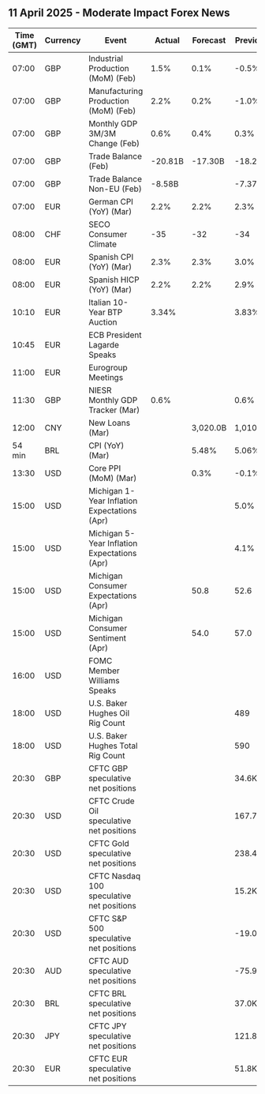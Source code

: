 ## 11 April 2025 - Moderate Impact Forex News

| Time (GMT) | Currency | Event | Actual | Forecast | Previous |
|------|----------|-------|--------|----------|----------|
| 07:00 | GBP | Industrial Production (MoM) (Feb) | 1.5% | 0.1% | -0.5% |
| 07:00 | GBP | Manufacturing Production (MoM) (Feb) | 2.2% | 0.2% | -1.0% |
| 07:00 | GBP | Monthly GDP 3M/3M Change (Feb) | 0.6% | 0.4% | 0.3% |
| 07:00 | GBP | Trade Balance (Feb) | -20.81B | -17.30B | -18.22B |
| 07:00 | GBP | Trade Balance Non-EU (Feb) | -8.58B |  | -7.37B |
| 07:00 | EUR | German CPI (YoY) (Mar) | 2.2% | 2.2% | 2.3% |
| 08:00 | CHF | SECO Consumer Climate | -35 | -32 | -34 |
| 08:00 | EUR | Spanish CPI (YoY) (Mar) | 2.3% | 2.3% | 3.0% |
| 08:00 | EUR | Spanish HICP (YoY) (Mar) | 2.2% | 2.2% | 2.9% |
| 10:10 | EUR | Italian 10-Year BTP Auction | 3.34% |  | 3.83% |
| 10:45 | EUR | ECB President Lagarde Speaks |  |  |  |
| 11:00 | EUR | Eurogroup Meetings |  |  |  |
| 11:30 | GBP | NIESR Monthly GDP Tracker (Mar) | 0.6% |  | 0.6% |
| 12:00 | CNY | New Loans (Mar) |  | 3,020.0B | 1,010.0B |
| 54 min | BRL | CPI (YoY) (Mar) |  | 5.48% | 5.06% |
| 13:30 | USD | Core PPI (MoM) (Mar) |  | 0.3% | -0.1% |
| 15:00 | USD | Michigan 1-Year Inflation Expectations (Apr) |  |  | 5.0% |
| 15:00 | USD | Michigan 5-Year Inflation Expectations (Apr) |  |  | 4.1% |
| 15:00 | USD | Michigan Consumer Expectations (Apr) |  | 50.8 | 52.6 |
| 15:00 | USD | Michigan Consumer Sentiment (Apr) |  | 54.0 | 57.0 |
| 16:00 | USD | FOMC Member Williams Speaks |  |  |  |
| 18:00 | USD | U.S. Baker Hughes Oil Rig Count |  |  | 489 |
| 18:00 | USD | U.S. Baker Hughes Total Rig Count |  |  | 590 |
| 20:30 | GBP | CFTC GBP speculative net positions |  |  | 34.6K |
| 20:30 | USD | CFTC Crude Oil speculative net positions |  |  | 167.7K |
| 20:30 | USD | CFTC Gold speculative net positions |  |  | 238.4K |
| 20:30 | USD | CFTC Nasdaq 100 speculative net positions |  |  | 15.2K |
| 20:30 | USD | CFTC S&P 500 speculative net positions |  |  | -19.0K |
| 20:30 | AUD | CFTC AUD speculative net positions |  |  | -75.9K |
| 20:30 | BRL | CFTC BRL speculative net positions |  |  | 37.0K |
| 20:30 | JPY | CFTC JPY speculative net positions |  |  | 121.8K |
| 20:30 | EUR | CFTC EUR speculative net positions |  |  | 51.8K |
